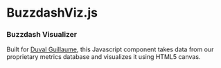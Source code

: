 BuzzdashViz.js
==============

### Buzzdash Visualizer

Built for [Duval Guillaume](http://www.duvalguillaume.com/), this Javascript component takes data from our proprietary metrics database and visualizes it using HTML5 canvas. 